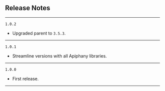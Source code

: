 ## Release Notes

---

`1.0.2`

- Upgraded parent to `3.5.3`.

---

`1.0.1`

- Streamline versions with all Apiphany libraries.

---

`1.0.0`

- First release.

---


